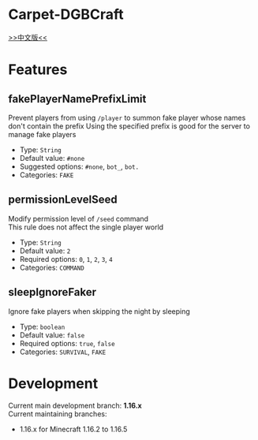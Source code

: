 # Carpet-DGBCraft

[>>中文版<<](README_zhCN.md)

# Features

## fakePlayerNamePrefixLimit
Prevent players from using `/player` to summon fake player whose names don't contain the prefix
Using the specified prefix is good for the server to manage fake players
* Type: `String`
* Default value: `#none`
* Suggested options: `#none`, `bot_`, `bot.`
* Categories: `FAKE`

## permissionLevelSeed
Modify permission level of `/seed` command  
This rule does not affect the single player world  
* Type: `String`
* Default value: `2`
* Required options: `0`, `1`, `2`, `3`, `4`
* Categories: `COMMAND`

## sleepIgnoreFaker
Ignore fake players when skipping the night by sleeping  
* Type: `boolean`
* Default value: `false`
* Required options: `true`, `false`
* Categories: `SURVIVAL`, `FAKE`

# Development
Current main development branch: **1.16.x**  
Current maintaining branches:
- 1.16.x for Minecraft 1.16.2 to 1.16.5
